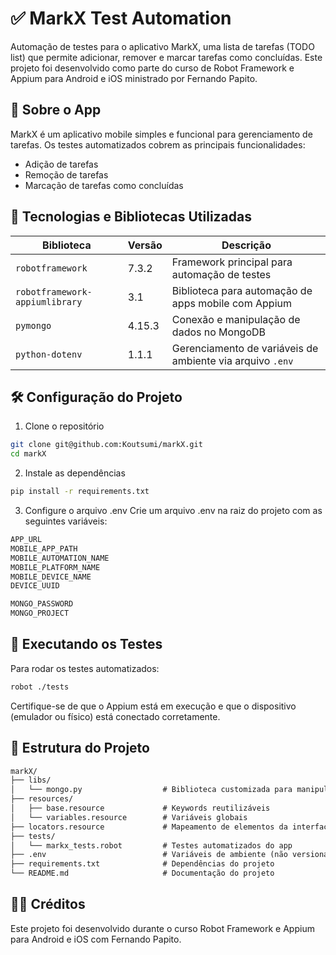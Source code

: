 # ✅ MarkX Test Automation
Automação de testes para o aplicativo MarkX, uma lista de tarefas (TODO list) que permite adicionar, remover e marcar tarefas como concluídas. Este projeto foi desenvolvido como parte do curso de Robot Framework e Appium para Android e iOS ministrado por Fernando Papito.

## 📱 Sobre o App
MarkX é um aplicativo mobile simples e funcional para gerenciamento de tarefas. Os testes automatizados cobrem as principais funcionalidades:
- Adição de tarefas
- Remoção de tarefas
- Marcação de tarefas como concluídas

## 🧪 Tecnologias e Bibliotecas Utilizadas

| Biblioteca                      | Versão     | Descrição                                                                 |
|--------------------------------|------------|---------------------------------------------------------------------------|
| `robotframework`               | 7.3.2      | Framework principal para automação de testes                             |
| `robotframework-appiumlibrary` | 3.1        | Biblioteca para automação de apps mobile com Appium                      |
| `pymongo`                      | 4.15.3     | Conexão e manipulação de dados no MongoDB                                |
| `python-dotenv`                | 1.1.1      | Gerenciamento de variáveis de ambiente via arquivo `.env`                |



## 🛠️ Configuração do Projeto
1. Clone o repositório
```bash
git clone git@github.com:Koutsumi/markX.git
cd markX
```


2. Instale as dependências
```bash
pip install -r requirements.txt
```


3. Configure o arquivo .env
Crie um arquivo .env na raiz do projeto com as seguintes variáveis:
```js
APP_URL
MOBILE_APP_PATH
MOBILE_AUTOMATION_NAME
MOBILE_PLATFORM_NAME
MOBILE_DEVICE_NAME
DEVICE_UUID

MONGO_PASSWORD
MONGO_PROJECT
```

## 🚀 Executando os Testes
Para rodar os testes automatizados:
```bash
robot ./tests
```
Certifique-se de que o Appium está em execução e que o dispositivo (emulador ou físico) está conectado corretamente.

## 📂 Estrutura do Projeto

```txt
markX/
├── libs/
│   └── mongo.py                  # Biblioteca customizada para manipulação do MongoDB
├── resources/
│   ├── base.resource             # Keywords reutilizáveis
│   └── variables.resource        # Variáveis globais
├── locators.resource             # Mapeamento de elementos da interface
├── tests/
│   └── markx_tests.robot         # Testes automatizados do app
├── .env                          # Variáveis de ambiente (não versionar)
├── requirements.txt              # Dependências do projeto
└── README.md                     # Documentação do projeto
```

## 🙋‍♀️ Créditos
Este projeto foi desenvolvido durante o curso Robot Framework e Appium para Android e iOS com Fernando Papito.
